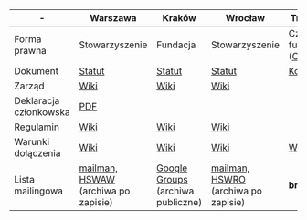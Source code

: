 
|-|Warszawa|Kraków|Wrocław|Trójmiasto|Silesia
|---|---|---|---|---|---
|Forma prawna|Stowarzyszenie|Fundacja|Stowarzyszenie|Część fundacji ([CODE:ME](https://wiki.hs3.pl/codeme))|Stowarzyszenie
|Dokument|[Statut](https://wiki.hackerspace.pl/_media/hackorg:statut_warszawski_hackerspace-v1.1.pdf)|[Statut](https://github.com/HackerspaceKRK/statut/blob/master/statut.tex)|[Statut](https://github.com/HackerspaceWroclaw/Documents/blob/master/Statut%20HSWro.pdf)|[Konstytucja](https://wiki.hs3.pl/dokumenty/konstytucja)|[Statut](https://github.com/hackerspace-silesia/statut)
|Zarząd|[Wiki](https://wiki.hackerspace.pl/freemasonry)|[Wiki](https://phabricator.hskrk.pl/w/dokumenty/zarzad/)|[Wiki](https://wiki.hswro.org/ludzie)||[Wiki](https://wiki.hs-silesia.pl/wiki/Władze)
|Deklaracja członkowska|[PDF](https://wiki.hackerspace.pl/_media/hswaw-deklaracja-czlonkowska-2016.pdf)||||[PDF](https://hs-silesia.pl/extra/deklaracja-czlonkowska-hs-silesia.pdf)
|Regulamin|[Wiki](https://wiki.hackerspace.pl/space:rules)|[Wiki](https://phabricator.hskrk.pl/w/dokumenty/regulaminy/)|[Wiki](https://wiki.hswro.org/regulamin)
|Warunki dołączenia|[Wiki](https://wiki.hackerspace.pl/jak-dolaczyc)|[Wiki](https://phabricator.hskrk.pl/w/about/first_steps/#jak-dolaczyc)|[Wiki](https://wiki.hswro.org/czlonkostwo)|[Wiki](https://wiki.hs3.pl/organizacja/czlonkostwo#jak_zostac_czlonkiem)
|Lista mailingowa|[mailman, HSWAW](https://lists.hackerspace.pl/mailman/listinfo/waw)<br />(archiwa po zapisie)|[Google Groups](https://groups.google.com/forum/?fromgroups#!forum/hackerspace-krk)<br />(archiwa publiczne)|[mailman, HSWRO](https://lists.hswro.org/mailman/)<br />(archiwa po zapisie)|**brak?**|[mailman, HSSIL](https://lists.hs-silesia.pl/archives/open/)<br />(archiwa publiczne)